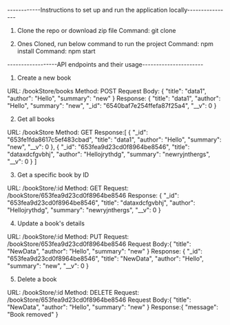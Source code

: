 ------------Instructions to set up and run the application locally----------------

1. Clone the repo or download zip file
Command: git clone <repository-url>

2. Ones Cloned, run below command to run the project
Command: npm install
Command: npm start


------------------API endpoints and their usage----------------------

1. Create a new book


URL: /bookStore/books
Method: POST
Request Body: {
    "title": "data1",
    "author": "Hello",
    "summary": "new"
}
Response: {
    "title": "data1",
    "author": "Hello",
    "summary": "new",
    "_id": "6540baf7e254ffefa87f25a4",
    "__v": 0
}

2. Get all books


URL: /bookStore
Method: GET
Response:[
    {
        "_id": "653fe1fda8617c5ef483cbad",
        "title": "data1",
        "author": "Hello",
        "summary": "new",
        "__v": 0
    },
    {
        "_id": "653fea9d23cd0f8964be8546",
        "title": "dataxdcfgvbhj",
        "author": "Hellojrythdg",
        "summary": "newryjnthergs",
        "__v": 0
    }
]

3. Get a specific book by ID


URL: /bookStore/:id
Method: GET
Request: /bookStore/653fea9d23cd0f8964be8546
Response: {
        "_id": "653fea9d23cd0f8964be8546",
        "title": "dataxdcfgvbhj",
        "author": "Hellojrythdg",
        "summary": "newryjnthergs",
        "__v": 0
    }

4. Update a book's details


URL: /bookStore/:id
Method: PUT
Request:  /bookStore/653fea9d23cd0f8964be8546
Request Body:{
    "title": "NewData",
    "author": "Hello",
    "summary": "new"
}
Response: {
        "_id": "653fea9d23cd0f8964be8546",
        "title": "NewData",
        "author": "Hello",
        "summary": "new",
        "__v": 0
    }

5. Delete a book


URL: /bookStore/:id
Method: DELETE
Request:  /bookStore/653fea9d23cd0f8964be8546
Request Body:{
    "title": "NewData",
    "author": "Hello",
    "summary": "new"
}
Response:{
    "message": "Book removed"
}
